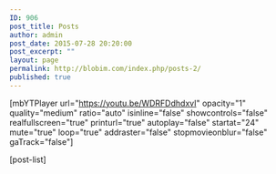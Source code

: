 ```yaml
---
ID: 906
post_title: Posts
author: admin
post_date: 2015-07-28 20:20:00
post_excerpt: ""
layout: page
permalink: http://blobim.com/index.php/posts-2/
published: true
---
```

[mbYTPlayer url="https://youtu.be/WDRFDdhdxvI" opacity="1" quality="medium" ratio="auto" isinline="false" showcontrols="false" realfullscreen="true" printurl="true" autoplay="false" startat="24" mute="true" loop="true" addraster="false" stopmovieonblur="false" gaTrack="false"]

[post-list]